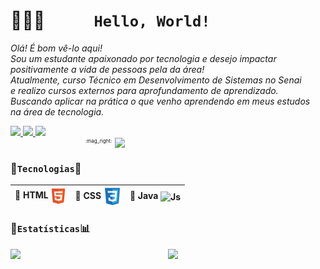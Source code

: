 #  🧑🏻‍💻 ```      Hello, World!      ``` 
  *Olá!   É bom vê-lo aqui! <br> 
  Sou um estudante apaixonado por tecnologia e desejo impactar<br>
  positivamente a vida de pessoas pela da área! <br>
  Atualmente, curso Técnico em Desenvolvimento de Sistemas no Senai<br>
  e realizo cursos externos para aprofundamento de aprendizado.<br>
  Buscando aplicar na prática o que venho aprendendo em meus estudos<br>
  na área de tecnologia.*
  
<div align="left">
  <a href="https://www.instagram.com/rodrigueszxy_/" target="_blank">
    <img src="https://img.shields.io/badge/Instagram-E4405F?style=for-the-badge&logo=instagram&logoColor=white">
  </a> 
  <a href="https://www.linkedin.com/in/cauê-rodrigues-dos-reis-a2ba39346/" target="_blank">
    <img src="https://img.shields.io/badge/LinkedIn-0077B5?style=for-the-badge&logo=linkedin&logoColor=white">
  </a>
  <a href="mailto:caue15@outlook.com.br" target="_blank">
    <img src="https://img.shields.io/badge/-Gmail-%23333?style=for-the-badge&logo=gmail&logoColor=white">
  </a>
  <span style="display: flex; align-items: right; margin-left: 120px;"> <!-- Aumentado para 120px -->
    <span style="font-size: 8px; margin-right: 5px;">  :mag_right: </span>
    <img src="https://profile-counter.glitch.me/cauerodriguesdosreis/count.svg" style="width: 140px;">
  </span>
</div>


###  🔸```Tecnologias```:notebook_with_decorative_cover:
| 🔸 **HTML** <img align="center" alt="HTML" height="25" width="25" src="https://raw.githubusercontent.com/devicons/devicon/master/icons/html5/html5-original.svg"> | :small_orange_diamond: **CSS** <img align="center" alt="CSS" height="28" width="28" src="https://raw.githubusercontent.com/devicons/devicon/master/icons/css3/css3-original.svg"> | 🔸 **Java** <img align="center" alt="Js" height="50" width="40" src="https://cdn.jsdelivr.net/gh/devicons/devicon@latest/icons/java/java-original-wordmark.svg">  |
|:----- |:----- |:----- 

  
### 🔸```Estatísticas```:bar_chart:
<div style="display: flex; justify-content: space-between; width: 100%; align-items: center;">
  <img height="150em" src="https://github-readme-stats.vercel.app/api/top-langs/?username=cauerodriguesdosreis&layout=compact&langs_count=10&theme=tokyonight&custom_title=Tecnologias" style="flex: 1;"/>
  
  <img height="150em" src="https://github-readme-stats.vercel.app/api?username=cauerodriguesdosreis&show_icons=true&theme=tokyonight&include_all_commits=true&locale=pt-br&count_private=true" style="flex: 1;"/>
</div>
